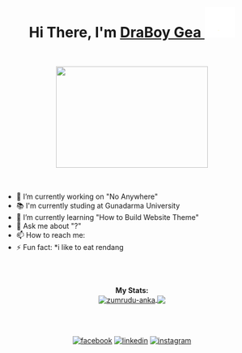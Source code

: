 # <h1 align="center">Hi There, I'm <a href="https://github.com/boygea11"> DraBoy Gea <a><img src="https://github.com/Kathryn-Jie/Kathryn-Jie/blob/main/wave.gif" width="60px" /></h1>
<br>
<p align="center">
  <img width="300" height="200" src="https://c.tenor.com/-TKyQcZRmwkAAAAC/hi-hey.gif?resize=800%2C600">
</p>
<br>


- 🔭 I’m currently working on "No Anywhere"
- 📚 I'm currently studing at Gunadarma University
- 🌱 I’m currently learning "How to Build Website Theme"
- 💬 Ask me about "?"
- 📫 How to reach me: 
- ⚡ Fun fact: *i like to eat rendang
<br>
<!-- ====================================================================================== -->
<br>
<p align="center">
    <b>My Stats:</b>
    <br>
    <a href="https://github.com/denvercoder1/github-readme-streak-stats" title="Go to Source">
      <img align="center" width=396 src="https://github-readme-streak-stats.herokuapp.com/?user=boygea11&theme=react&border=61dafb" alt="zumrudu-anka" />
     <a href="https://github.com/anuraghazra/github-readme-stats" title="Go to Source">
      <img align="center" width=396 src="https://github-readme-stats.vercel.app/api?username=boygea11&show_icons=true&theme=react&border_color=61dafb"/>
    </a>
</p>
<br>
<!-- ========================================================================================== -->
<br>
<p align="center">
    <a href="https://www.facebook.com/BoyNimalGea" target="blank"><img align="center"
            src="https://cdn.iconscout.com/icon/free/png-64/facebook-2038471-1718509.png" alt="facebook" height="40"
            width="40" /></a>
    <a href="https://www.linkedin.com/in/indra-pramana-boy-nimal-gea/ target="blank"><img align="center"
            src="https://cdn.iconscout.com/icon/free/png-64/linkedin-208-916919.png" alt="linkedin" height="40"
            width="40" /></a>
    <a href="https://www.instagram.com/draboy08/" target="blank"><img align="center"
            src="https://cdn.iconscout.com/icon/free/png-64/instagram-216-721958.png" alt="instagram" height="40"
            width="40" /></a>
</p>

